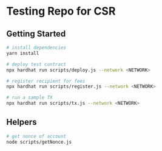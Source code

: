 # Testing Repo for CSR

## Getting Started

```bash
# install dependencies
yarn install

# deploy test contract
npx hardhat run scripts/deploy.js --network <NETWORK>

# register recipient for fees
npx hardhat run scripts/register.js --network <NETWORK>

# run a sample TX
npx hardhat run scripts/tx.js --network <NETWORK>
```

## Helpers
```bash
# get nonce of account
node scripts/getNonce.js
```